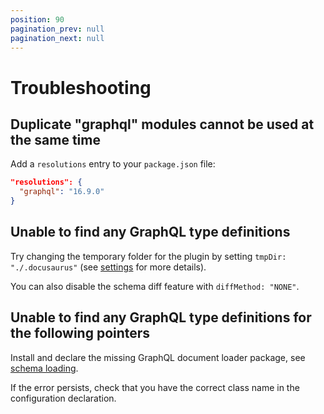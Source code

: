 ```yaml
---
position: 90
pagination_prev: null
pagination_next: null
---
```


# Troubleshooting

## Duplicate "graphql" modules cannot be used at the same time

Add a `resolutions` entry to your `package.json` file:

```json title="package.json"
"resolutions": {
  "graphql": "16.9.0"
}
```

## Unable to find any GraphQL type definitions

Try changing the temporary folder for the plugin by setting `tmpDir: "./.docusaurus"` (see [settings](/docs/settings) for more details).

You can also disable the schema diff feature with `diffMethod: "NONE"`.

## Unable to find any GraphQL type definitions for the following pointers

Install and declare the missing GraphQL document loader package, see [schema loading](/docs/advanced/schema-loading).

If the error persists, check that you have the correct class name in the configuration declaration.
